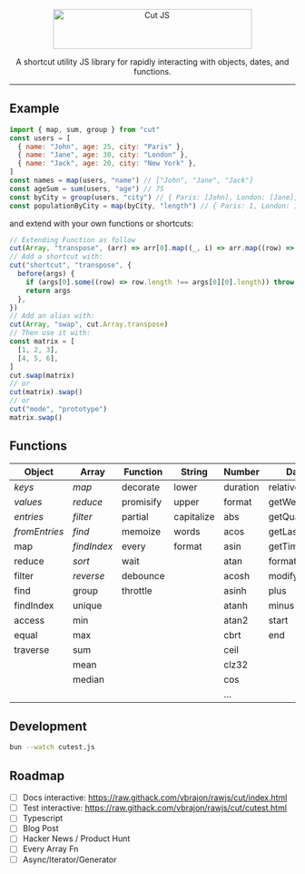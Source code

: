 <p align="center">
  <a href="https://raw.githack.com/vbrajon/rawjs/cut/index.html" target="_blank">
    <picture>
      <source media="(prefers-color-scheme: dark)" srcset="https://raw.githubusercontent.com/vbrajon/rawjs/cut/logo-dark.svg">
      <source media="(prefers-color-scheme: light)" srcset="https://raw.githubusercontent.com/vbrajon/rawjs/cut/logo-light.svg">
      <img alt="Cut JS" src="https://raw.githubusercontent.com/vbrajon/rawjs/cut/logo-light.svg" width="350" height="70" style="max-width: 100%;">
    </picture>
  </a>
</p>

<p align="center">
  A shortcut utility JS library for rapidly interacting with objects, dates, and functions.
</p>

---

## Example

```js
import { map, sum, group } from "cut"
const users = [
  { name: "John", age: 25, city: "Paris" },
  { name: "Jane", age: 30, city: "London" },
  { name: "Jack", age: 20, city: "New York" },
]
const names = map(users, "name") // ["John", "Jane", "Jack"]
const ageSum = sum(users, "age") // 75
const byCity = group(users, "city") // { Paris: [John], London: [Jane], New York: [Jack] }
const populationByCity = map(byCity, "length") // { Paris: 1, London: 1, New York: 1 }
```

and extend with your own functions or shortcuts:

```js
// Extending Function as follow
cut(Array, "transpose", (arr) => arr[0].map((_, i) => arr.map((row) => row[i])))
// Add a shortcut with:
cut("shortcut", "transpose", {
  before(args) {
    if (args[0].some((row) => row.length !== args[0][0].length)) throw new Error("Not a matrix")
    return args
  },
})
// Add an alias with:
cut(Array, "swap", cut.Array.transpose)
// Then use it with:
const matrix = [
  [1, 2, 3],
  [4, 5, 6],
]
cut.swap(matrix)
// or
cut(matrix).swap()
// or
cut("mode", "prototype")
matrix.swap()
```

## Functions

| Object        | Array       | Function  | String     | Number   | Date        | RegExp |
| ------------- | ----------- | --------- | ---------- | -------- | ----------- | ------ |
| _keys_        | _map_       | decorate  | lower      | duration | relative    | escape |
| _values_      | _reduce_    | promisify | upper      | format   | getWeek     | plus   |
| _entries_     | _filter_    | partial   | capitalize | abs      | getQuarter  | minus  |
| _fromEntries_ | _find_      | memoize   | words      | acos     | getLastDate |        |
| map           | _findIndex_ | every     | format     | asin     | getTimezone |        |
| reduce        | _sort_      | wait      |            | atan     | format      |        |
| filter        | _reverse_   | debounce  |            | acosh    | modify      |        |
| find          | group       | throttle  |            | asinh    | plus        |        |
| findIndex     | unique      |           |            | atanh    | minus       |        |
| access        | min         |           |            | atan2    | start       |        |
| equal         | max         |           |            | cbrt     | end         |        |
| traverse      | sum         |           |            | ceil     |             |        |
|               | mean        |           |            | clz32    |             |        |
|               | median      |           |            | cos      |             |        |
|               |             |           |            | …        |             |        |

## Development

```bash
bun --watch cutest.js
```

## Roadmap

- [ ] Docs interactive: https://raw.githack.com/vbrajon/rawjs/cut/index.html
- [ ] Test interactive: https://raw.githack.com/vbrajon/rawjs/cut/cutest.html
- [ ] Typescript
- [ ] Blog Post
- [ ] Hacker News / Product Hunt
- [ ] Every Array Fn
- [ ] Async/Iterator/Generator
